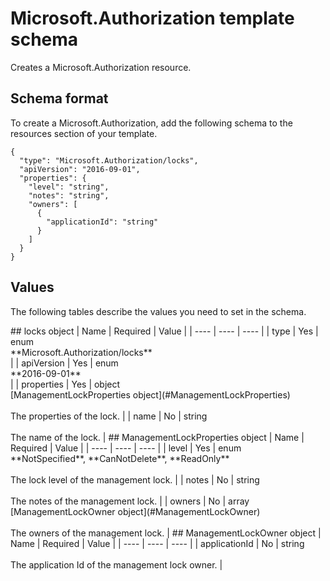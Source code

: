 # Microsoft.Authorization template schema

Creates a Microsoft.Authorization resource.

## Schema format

To create a Microsoft.Authorization, add the following schema to the resources section of your template.

```
{
  "type": "Microsoft.Authorization/locks",
  "apiVersion": "2016-09-01",
  "properties": {
    "level": "string",
    "notes": "string",
    "owners": [
      {
        "applicationId": "string"
      }
    ]
  }
}
```
## Values

The following tables describe the values you need to set in the schema.

<a id="locks" />
## locks object
|  Name | Required | Value |
|  ---- | ---- | ---- |
|  type | Yes | enum<br />**Microsoft.Authorization/locks**<br /> |
|  apiVersion | Yes | enum<br />**2016-09-01**<br /> |
|  properties | Yes | object<br />[ManagementLockProperties object](#ManagementLockProperties)<br /><br />The properties of the lock. |
|  name | No | string<br /><br />The name of the lock. |


<a id="ManagementLockProperties" />
## ManagementLockProperties object
|  Name | Required | Value |
|  ---- | ---- | ---- |
|  level | Yes | enum<br />**NotSpecified**, **CanNotDelete**, **ReadOnly**<br /><br />The lock level of the management lock. |
|  notes | No | string<br /><br />The notes of the management lock. |
|  owners | No | array<br />[ManagementLockOwner object](#ManagementLockOwner)<br /><br />The owners of the management lock. |


<a id="ManagementLockOwner" />
## ManagementLockOwner object
|  Name | Required | Value |
|  ---- | ---- | ---- |
|  applicationId | No | string<br /><br />The application Id of the management lock owner. |

